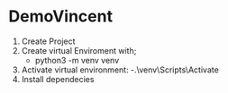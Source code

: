 # DemoVincent
1) Create Project
2) Create virtual Enviroment with;
    - python3 -m venv venv
3) Activate virtual environment:
    -.\venv\Scripts\Activate
4) Install dependecies
